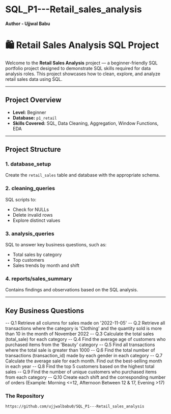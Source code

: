 # SQL_P1---Retail_sales_analysis
**Author - Ujjwal Babu**

# 🛍️ Retail Sales Analysis SQL Project

Welcome to the **Retail Sales Analysis** project — a beginner-friendly SQL portfolio project designed to demonstrate SQL skills required for data analysis roles. This project showcases how to clean, explore, and analyze retail sales data using SQL.

---

## Project Overview

- **Level:** Beginner
- **Database:** `p1_retail`
- **Skills Covered:** SQL, Data Cleaning, Aggregation, Window Functions, EDA


---

##  Project Structure

### 1. database_setup
Create the `retail_sales` table and database with the appropriate schema.

### 2. cleaning_queries
SQL scripts to:
- Check for NULLs
- Delete invalid rows
- Explore distinct values

### 3. analysis_queries
SQL to answer key business questions, such as:
- Total sales by category
- Top customers
- Sales trends by month and shift

### 4. reports/sales_summary
Contains findings and observations based on the SQL analysis.

---

## Key Business Questions

-- Q.1 Retrieve all columns for sales made on '2022-11-05'
-- Q.2 Retrieve all transactions where the category is 'Clothing' and the quantity sold is more than 10 in the month of November 2022
-- Q.3 Calculate the total sales (total_sale) for each category
-- Q.4 Find the average age of customers who purchased items from the 'Beauty' category
-- Q.5 Find all transactions where the total sale is greater than 1000
-- Q.6 Find the total number of transactions (transaction_id) made by each gender in each category
-- Q.7 Calculate the average sale for each month. Find out the best-selling month in each year
-- Q.8 Find the top 5 customers based on the highest total sales
-- Q.9 Find the number of unique customers who purchased items from each category
-- Q.10 Create each shift and the corresponding number of orders (Example: Morning <=12, Afternoon Between 12 & 17, Evening >17)


### The Repository

```bash
https://github.com/ujjwalbabu0/SQL_P1---Retail_sales_analysis
